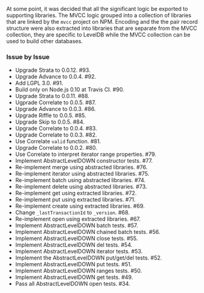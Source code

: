 At some point, it was decided that all the significant logic be exported to
supporting libraries. The MVCC logic grouped into a collection of libraries that
are linked by the `mvcc` project on NPM. Encoding and the the pair record
structure were also extracted into libraries that are separate from the MVCC
collection, they are specific to LevelDB while the MVCC collection can be used
to build other databases.

### Issue by Issue

 * Upgrade Strata to 0.0.12. #93.
 * Upgrade Advance to 0.0.4. #92.
 * Add LGPL 3.0. #91.
 * Build only on Node.js 0.10 at Travis CI. #90.
 * Upgrade Strata to 0.0.11. #88.
 * Ugprade Correlate to 0.0.5. #87.
 * Upgrade Advance to 0.0.3. #86.
 * Upgrade Riffle to 0.0.5. #85.
 * Upgrade Skip to 0.0.5. #84.
 * Upgrade Correlate to 0.0.4. #83.
 * Upgrade Correlate to 0.0.3. #82.
 * Use Correlate `valid` function. #81.
 * Upgrade Correlate to 0.0.2. #80.
 * Use Correlate to interpret iterator range properties. #79.
 * Implement AbstractLevelDOWN constructor tests. #77.
 * Re-implement merge using abstracted libraries. #76.
 * Re-implement iterator using abstracted libraries. #75.
 * Re-implement batch using abstracted libraries. #74.
 * Re-implement delete using abstracted libraries. #73.
 * Re-implement get using extracted libraries. #72.
 * Re-implement put using extracted libraries. #71.
 * Re-implement create using extracted libraries. #69.
 * Change `_lastTransactionId` to `_version`. #68.
 * Re-implement open using extracted libraries. #67.
 * Implement AbstractLevelDOWN batch tests. #57.
 * Implement AbstractLevelDOWN chained batch tests. #56.
 * Implement AbstractLevelDOWN close tests. #55.
 * Implement AbstractLevelDOWN del tests. #54.
 * Implement AbstractLevelDOWN iterator tests. #53.
 * Implement the AbstractLevelDOWN put/get/del tests. #52.
 * Implement AbstractLevelDOWN put tests. #51.
 * Implement AbstractLevelDOWN ranges tests. #50.
 * Implement AbstractLevelDOWN get tests. #49.
 * Pass all AbstractLevelDOWN open tests. #34.

